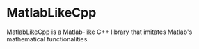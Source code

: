 MatlabLikeCpp
=============

MatlabLikeCpp is a Matlab-like C++ library that imitates Matlab's mathematical functionalities.
